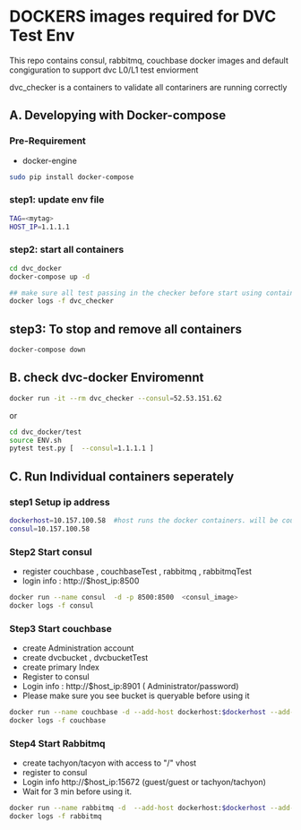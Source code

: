 
# DOCKERS images required for DVC Test Env

This repo contains consul, rabbitmq, couchbase docker images and default congiguration to support dvc L0/L1 test enviorment

dvc_checker is a containers to validate all contariners are running correctly 


## A. Developying with Docker-compose

### Pre-Requirement
* docker-engine
```sh
sudo pip install docker-compose
```

### step1: update env file
```sh
TAG=<mytag>
HOST_IP=1.1.1.1
```
### step2: start all containers 
```sh
cd dvc_docker
docker-compose up -d

## make sure all test passing in the checker before start using containers
docker logs -f dvc_checker
```
## step3: To stop and remove all containers
```sh
docker-compose down
```


## B. check dvc-docker  Enviromennt

```sh
docker run -it --rm dvc_checker --consul=52.53.151.62
```
or 

```sh
cd dvc_docker/test
source ENV.sh
pytest test.py [  --consul=1.1.1.1 ]
```

## C. Run Individual containers seperately

### step1 Setup ip address
```sh
dockerhost=10.157.100.58  #host runs the docker containers. will be couchbase/rabmmitmq ip
consul=10.157.100.58
```


### Step2 Start consul
- register couchbase , couchbaseTest , rabbitmq , rabbitmqTest
- login info : http://$host_ip:8500 

```sh
docker run --name consul  -d -p 8500:8500  <consul_image>
docker logs -f consul
```


### Step3 Start couchbase
- create Administration account 
- create dvcbucket , dvcbucketTest
- create primary Index
- Register to consul 
- Login info : http://$host_ip:8901 ( Administrator/password)
- Please make sure you see bucket is queryable before using it


```sh
docker run --name couchbase -d --add-host dockerhost:$dockerhost --add-host consul:$consul -p 8091-8094:8091-8094 -p 11207:11207 -p 11210-11211:11210-11211 -p 18091-18093:18091-18093 <couchbase_image>
docker logs -f couchbase
```

### Step4 Start Rabbitmq
- create tachyon/tacyon  with access to "/" vhost 
- register to consul
- Login info  http://$host_ip:15672 (guest/guest  or tachyon/tachyon)
- Wait for 3 min before using it.

```sh
docker run --name rabbitmq -d  --add-host dockerhost:$dockerhost --add-host consul:$consul  -p 15672:15672 -p 5672:5672 <rabbitmq_image>
docker logs -f rabbitmq
```


